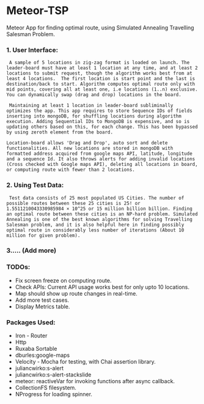 # Meteor-TSP
Meteor App for finding optimal route, using Simulated Annealing Travelling Salesman Problem.



### 1. User Interface:
     A sample of 5 locations in zig-zag format is loaded on launch. The leader-board must have at least 1 location at any time, and at least 2 locations to submit request, though the algorithm works best from at least 4 locations.  The first location is start point and the last is destination/back to start. Algorithm computes optimal route only with mid points, covering all at least one, i.e locations (1..n) exclusive. You can dynamically swap (drag and drop) locations in the board.

     Maintaining at least 1 location in leader-board subliminally optimizes the app. This app requires to store Sequence IDs of fields inserting into mongoDB, for shuffling locations during algorithm execution. Adding Sequential IDs to MongoDB is expensive, and so is updating others based on this, for each change. This has been bypassed by using zeroth element from the board.

    Location-board allows 'Drag and Drop', auto sort and delete functionalities. All new locations are stored in mongoDB with formatted address acquired from google maps API, latitude, longitude and a sequence Id. It also throws alerts for adding invalid locations (Cross checked with Google maps API), deleting all locations in board, or computing route with fewer than 2 locations. 

### 2. Using Test Data:

     Test data consists of 25 most populated US Cities. The number of possible routes between these 25 cities is 25! or 1.5511210043330985984 × 10^25 or 15 million billion billion. Finding an optimal route between these cities is an NP-hard problem. Simulated Annealing is one of the best known algorithms for solving Travelling Salesman problem, and it is also helpful here in finding possibly optimal route in considerably less number of iterations (About 10 million for given problem).
     
### 3..... (Add more)

### TODOs:
- Fix screen freeze on computing route. 
- Check APIs: Current API usage works best for only upto 10 locations.
- Map should show up route changes in real-time.
- Add more test cases.
- Display Metrics table.

### Packages Used:

- Iron - Router
- Http
- Ruxaba Sortable
- dburles:google-maps
- Velocity - Mocha for testing, with Chai assertion library.
- juliancwirko:s-alert
- juliancwirko:s-alert-stackslide
- meteor: reactiveVar for invoking functions after async callback.
- CollectionFS filesystem.
- NProgress for loading spinner.
